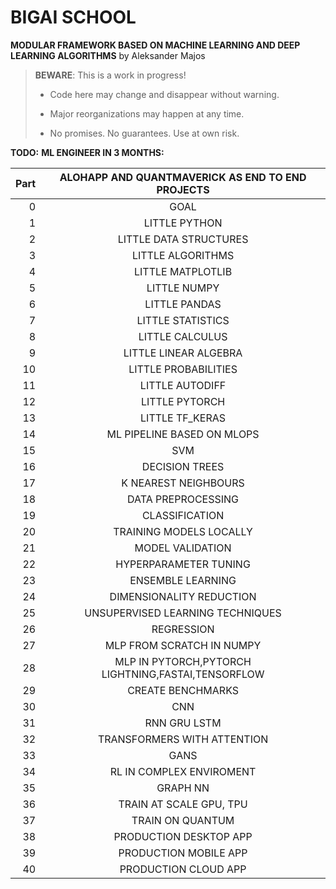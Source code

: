 # BIGAI SCHOOL

**MODULAR FRAMEWORK BASED ON MACHINE LEARNING AND DEEP LEARNING ALGORITHMS** by Aleksander Majos

> **BEWARE**: This is a work in progress!
>
> * Code here may change and disappear without warning.
>
> * Major reorganizations may happen at any time.
>
> * No promises. No guarantees. Use at own risk.

**TODO:**
**ML ENGINEER IN 3 MONTHS:**

Part|        ALOHAPP AND QUANTMAVERICK AS END TO END PROJECTS        
---:|:--------------------------------------------------------------:
0|                              GOAL                              |0
1|                         LITTLE PYTHON                          |1
2|                     LITTLE DATA STRUCTURES                     |2
3|                       LITTLE ALGORITHMS                        |3
4|                       LITTLE MATPLOTLIB                        |4
5|                          LITTLE NUMPY                          |5
6|                         LITTLE PANDAS                          |6
7|                       LITTLE STATISTICS                        |7
8|                        LITTLE CALCULUS                         |8
9|                     LITTLE LINEAR ALGEBRA                      |9
10|                      LITTLE PROBABILITIES                      |10
11|                        LITTLE AUTODIFF                         |11
12|                         LITTLE PYTORCH                         |12
13|                        LITTLE TF_KERAS                         |13
14|                   ML PIPELINE BASED ON MLOPS                   |14
15|                              SVM                               |15
16|                         DECISION TREES                         |16
17|                      K NEAREST NEIGHBOURS                      |17
18|                       DATA PREPROCESSING                       |18
19|                         CLASSIFICATION                         |19
20|                    TRAINING MODELS LOCALLY                     |20
21|                        MODEL VALIDATION                        |21
22|                     HYPERPARAMETER TUNING                      |22
23|                       ENSEMBLE LEARNING                        |23
24|                    DIMENSIONALITY REDUCTION                    |24
25|                UNSUPERVISED LEARNING TECHNIQUES                |25
26|                           REGRESSION                           |26
27|                   MLP FROM SCRATCH IN NUMPY                    |27
28 |       MLP IN PYTORCH,PYTORCH LIGHTNING,FASTAI,TENSORFLOW       |28
29 |                       CREATE BENCHMARKS                        |29
30 |                              CNN                               |30
31|                          RNN GRU LSTM                          |31
32|                  TRANSFORMERS WITH ATTENTION                   |32
33|                              GANS                              |33
34|                    RL IN COMPLEX ENVIROMENT                    |34
35|                            GRAPH NN                            |35
36|                    TRAIN AT SCALE GPU, TPU                     |36
37|                        TRAIN ON QUANTUM                        |37
38|                     PRODUCTION DESKTOP APP                     |38
39|                     PRODUCTION MOBILE APP                      |39
40 |                      PRODUCTION CLOUD APP                      |40
